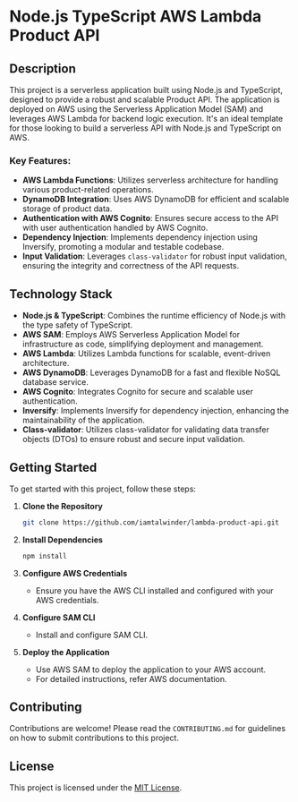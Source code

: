 # Node.js TypeScript AWS Lambda Product API

## Description

This project is a serverless application built using Node.js and TypeScript, designed to provide a robust and scalable Product API. The application is deployed on AWS using the Serverless Application Model (SAM) and leverages AWS Lambda for backend logic execution. It's an ideal template for those looking to build a serverless API with Node.js and TypeScript on AWS.

### Key Features:

- **AWS Lambda Functions**: Utilizes serverless architecture for handling various product-related operations.
- **DynamoDB Integration**: Uses AWS DynamoDB for efficient and scalable storage of product data.
- **Authentication with AWS Cognito**: Ensures secure access to the API with user authentication handled by AWS Cognito.
- **Dependency Injection**: Implements dependency injection using Inversify, promoting a modular and testable codebase.
- **Input Validation**: Leverages `class-validator` for robust input validation, ensuring the integrity and correctness of the API requests.

## Technology Stack

- **Node.js & TypeScript**: Combines the runtime efficiency of Node.js with the type safety of TypeScript.
- **AWS SAM**: Employs AWS Serverless Application Model for infrastructure as code, simplifying deployment and management.
- **AWS Lambda**: Utilizes Lambda functions for scalable, event-driven architecture.
- **AWS DynamoDB**: Leverages DynamoDB for a fast and flexible NoSQL database service.
- **AWS Cognito**: Integrates Cognito for secure and scalable user authentication.
- **Inversify**: Implements Inversify for dependency injection, enhancing the maintainability of the application.
- **Class-validator**: Utilizes class-validator for validating data transfer objects (DTOs) to ensure robust and secure input validation.

## Getting Started

To get started with this project, follow these steps:

1. **Clone the Repository**
   ```bash
   git clone https://github.com/iamtalwinder/lambda-product-api.git
   ```
2. **Install Dependencies**
   ```bash
   npm install
   ```
3. **Configure AWS Credentials**
   - Ensure you have the AWS CLI installed and configured with your AWS credentials.

4. **Configure SAM CLI**
   - Install and configure SAM CLI.

5. **Deploy the Application**
   - Use AWS SAM to deploy the application to your AWS account.
   - For detailed instructions, refer AWS documentation.


## Contributing

Contributions are welcome! Please read the `CONTRIBUTING.md` for guidelines on how to submit contributions to this project.

## License

This project is licensed under the [MIT License](LICENSE).
